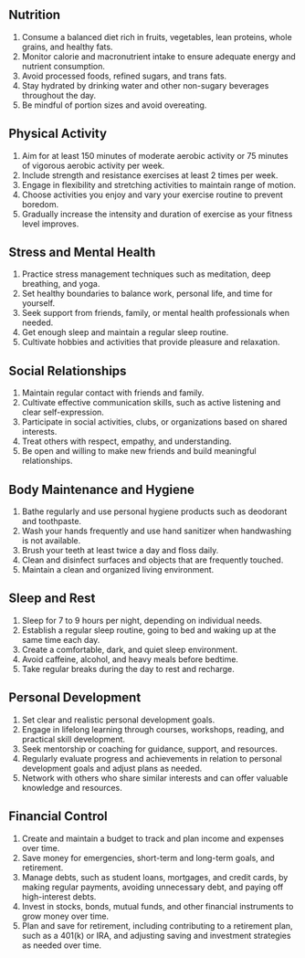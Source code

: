 ## Nutrition

1. Consume a balanced diet rich in fruits, vegetables, lean proteins, whole grains, and healthy fats.
2. Monitor calorie and macronutrient intake to ensure adequate energy and nutrient consumption.
3. Avoid processed foods, refined sugars, and trans fats.
4. Stay hydrated by drinking water and other non-sugary beverages throughout the day.
5. Be mindful of portion sizes and avoid overeating.

## Physical Activity

1. Aim for at least 150 minutes of moderate aerobic activity or 75 minutes of vigorous aerobic activity per week.
2. Include strength and resistance exercises at least 2 times per week.
3. Engage in flexibility and stretching activities to maintain range of motion.
4. Choose activities you enjoy and vary your exercise routine to prevent boredom.
5. Gradually increase the intensity and duration of exercise as your fitness level improves.

## Stress and Mental Health

1. Practice stress management techniques such as meditation, deep breathing, and yoga.
2. Set healthy boundaries to balance work, personal life, and time for yourself.
3. Seek support from friends, family, or mental health professionals when needed.
4. Get enough sleep and maintain a regular sleep routine.
5. Cultivate hobbies and activities that provide pleasure and relaxation.

## Social Relationships

1. Maintain regular contact with friends and family.
2. Cultivate effective communication skills, such as active listening and clear self-expression.
3. Participate in social activities, clubs, or organizations based on shared interests.
4. Treat others with respect, empathy, and understanding.
5. Be open and willing to make new friends and build meaningful relationships.

## Body Maintenance and Hygiene

1. Bathe regularly and use personal hygiene products such as deodorant and toothpaste.
2. Wash your hands frequently and use hand sanitizer when handwashing is not available.
3. Brush your teeth at least twice a day and floss daily.
4. Clean and disinfect surfaces and objects that are frequently touched.
5. Maintain a clean and organized living environment.

## Sleep and Rest

1. Sleep for 7 to 9 hours per night, depending on individual needs.
2. Establish a regular sleep routine, going to bed and waking up at the same time each day.
3. Create a comfortable, dark, and quiet sleep environment.
4. Avoid caffeine, alcohol, and heavy meals before bedtime.
5. Take regular breaks during the day to rest and recharge.

## Personal Development

1. Set clear and realistic personal development goals.
2. Engage in lifelong learning through courses, workshops, reading, and practical skill development.
3. Seek mentorship or coaching for guidance, support, and resources.
4. Regularly evaluate progress and achievements in relation to personal development goals and adjust plans as needed.
5. Network with others who share similar interests and can offer valuable knowledge and resources.

## Financial Control

1. Create and maintain a budget to track and plan income and expenses over time.
2. Save money for emergencies, short-term and long-term goals, and retirement.
3. Manage debts, such as student loans, mortgages, and credit cards, by making regular payments, avoiding unnecessary debt, and paying off high-interest debts.
4. Invest in stocks, bonds, mutual funds, and other financial instruments to grow money over time.
5. Plan and save for retirement, including contributing to a retirement plan, such as a 401(k) or IRA, and adjusting saving and investment strategies as needed over time.

